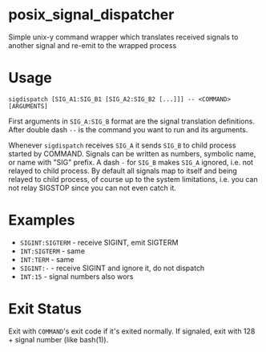 # posix_signal_dispatcher

Simple unix-y command wrapper which translates received signals to another signal and re-emit to the wrapped process

# Usage

```
sigdispatch [SIG_A1:SIG_B1 [SIG_A2:SIG_B2 [...]]] -- <COMMAND> [ARGUMENTS]
```

First arguments in `SIG_A:SIG_B` format are the signal translation definitions.
After double dash `--` is the command you want to run and its arguments.

Whenever `sigdispatch` receives `SIG_A` it sends `SIG_B` to child process started by COMMAND.
Signals can be written as numbers, symbolic name, or name with "SIG" prefix.
A dash `-` for `SIG_B` makes `SIG_A` ignored, i.e. not relayed to child process.
By default all signals map to itself and being relayed to child process, of course up to the system
limitations, i.e. you can not relay SIGSTOP since you can not even catch it.

# Examples

* `SIGINT:SIGTERM` - receive SIGINT, emit SIGTERM
* `INT:SIGTERM` - same
* `INT:TERM` - same
* `SIGINT:-` - receive SIGINT and ignore it, do not dispatch
* `INT:15` - signal numbers also wors

# Exit Status

Exit with `COMMAND`'s exit code if it's exited normally.
If signaled, exit with 128 + signal number (like bash(1)).
